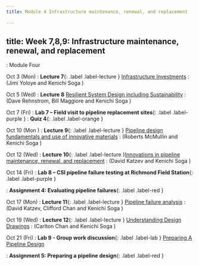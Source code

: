 ```yaml
---
title: Module 4 Infrastructure maintenance, renewal, and replacement
 
---
```

title: Week 7,8,9: Infrastructure maintenance, renewal, and replacement
---
: Module Four

Oct 3 (Mon) 
: **Lecture 7**{: .label .label-lecture } [Infrastructure Investments](/CivEng112/lectures/10-03) 
: (Jimi Yoloye and Kenichi Soga )

Oct 5 (Wed) 
: **Lecture 8** [Resilient System Design including Sustainability](/CivEng112/lectures/10-05) 
: (Dave Rehnstrom, Bill Maggiore and Kenichi Soga )

Oct 7 (Fri) 
: **Lab 7 – Field visit to pipeline replacement sites**{: .label .label-purple } 
: **Quiz 4**{: .label .label-orange }

Oct 10 (Mon ) 
: **Lecture 9**{: .label .label-lecture } [Pipeline design fundamentals and use of innovative materials](/CivEng112/lectures/10-10) 
: (Roberts McMullin and Kenichi Soga )

Oct 12 (Wed) 
: **Lecture 10**{: .label .label-lecture }[Innovations in pipeline maintenance, renewal, and replacement](/CivEng112/lectures/10-12) 
: (David Katzev and Kenichi Soga )

Oct 14 (Fri) 
: **Lab 8 – CSI pipeline failure testing at Richmond Field Station**{: .label .label-purple }

: **Assignment 4: Evaluating pipeline failures**{: .label .label-red }

Oct 17 (Mon) 
: **Lecture 11**{: .label .label-lecture } [Pipeline failure analysis](/CivEng112/lectures/10-17) 
: (David Katzev, Clifford Chan and Kenichi Soga )

Oct 19 (Wed) 
: **Lecture 12**{: .label .label-lecture } [Understanding Design Drawings](/CivEng112/lectures/10-19) 
: (Carlton Chan and Kenichi Soga )

Oct 21 (Fri) 
: **Lab 9 - Group work discussion**{: .label .label-lab } [Preparing A Pipeline Design](/CivEng112/lectures/10-21_lab)

: **Assignment 5: Preparing a pipeline design**{: .label .label-red }